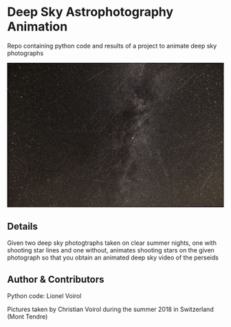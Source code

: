 # Deep Sky Astrophotography Animation
Repo containing python code and results of a project to animate deep sky photographs


<p style="text-align:center;"><img src="cover.jpg" alt="drawing" width="550"/>

## Details
Given two deep sky photogtraphs taken on clear summer nights, one with shooting star lines and one without, animates shooting stars on the given photograph so that you obtain an animated deep sky video of the perseids

## Author & Contributors
Python code: Lionel Voirol

Pictures taken by Christian Voirol during the summer 2018 in Switzerland (Mont Tendre)
